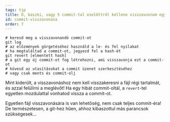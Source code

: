 ```yaml
---
tags: tip
title: Ó, baszki, vagy 5 commit-tal ezelőttről kellene visszavonnom egy változtatást!
id: commit-visszavonasa
order: 7
---
```


```git
# keresd meg a visszavonandó commit-ot
git log
# az előzmények görgetéséhez használd a le- és fel nyilakat
# ha megtaláltad a commit-ot, jegyezd fel a hash-ét
git revert [elmentett hash]
# a git egy új commit-ot fog létrehozni, ami visszavonja ezt a commit-ot
# kövesd az utasításokat a commit üzenet szerkesztéséhez
# vagy csak ments és commit-olj
```

Mint kiderült, a visszavonáshoz nem kell visszakeresni a fájl régi tartalmát, és azzal felülírni a meglévőt! Ha egy hibát commit-oltál, a `revert`-tel egyetlen mozdulattal vonhatod vissza a commit-ot.

Egyetlen fájl visszavonására is van lehetőség, nem csak teljes commit-éra! De természetesen, a git-hez hűen, ahhoz kibaszottul más parancsok szükségesek...
